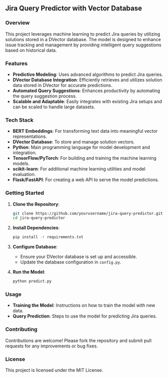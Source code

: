 ## Jira Query Predictor with Vector Database

### Overview
This project leverages machine learning to predict Jira queries by utilizing solutions stored in a DVector database. The model is designed to enhance issue tracking and management by providing intelligent query suggestions based on historical data.

### Features
- **Predictive Modeling**: Uses advanced algorithms to predict Jira queries.
- **DVector Database Integration**: Efficiently retrieves and utilizes solution data stored in DVector for accurate predictions.
- **Automated Query Suggestions**: Enhances productivity by automating the query suggestion process.
- **Scalable and Adaptable**: Easily integrates with existing Jira setups and can be scaled to handle large datasets.

### Tech Stack
- **BERT Embeddings**: For transforming text data into meaningful vector representations.
- **DVector Database**: To store and manage solution vectors.
- **Python**: Main programming language for model development and integration.
- **TensorFlow/PyTorch**: For building and training the machine learning models.
- **scikit-learn**: For additional machine learning utilities and model evaluation.
- **Flask/FastAPI**: For creating a web API to serve the model predictions.

### Getting Started
1. **Clone the Repository**:
    ```bash
    git clone https://github.com/yourusername/jira-query-predictor.git
    cd jira-query-predictor
    ```
2. **Install Dependencies**:
    ```bash
    pip install -r requirements.txt
    ```
3. **Configure Database**:
    - Ensure your DVector database is set up and accessible.
    - Update the database configuration in `config.py`.

4. **Run the Model**:
    ```bash
    python predict.py
    ```

### Usage
- **Training the Model**: Instructions on how to train the model with new data.
- **Query Prediction**: Steps to use the model for predicting Jira queries.

### Contributing
Contributions are welcome! Please fork the repository and submit pull requests for any improvements or bug fixes.

### License
This project is licensed under the MIT License.
